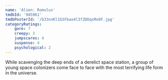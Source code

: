 ```yaml
---
name: 'Alien: Romulus'
tmdbId: '945961'
tmdbPosterId: '/b33nnKl1GSFbao4l3fZDDqsMx0F.jpg'
categoryRatings:
    gore: 7
    creepy: 3
    jumpscares: 4
    suspense: 4
    psychological: 2
---
```

While scavenging the deep ends of a derelict space station, a group of young space colonizers come face to face with the most terrifying life form in the universe.
